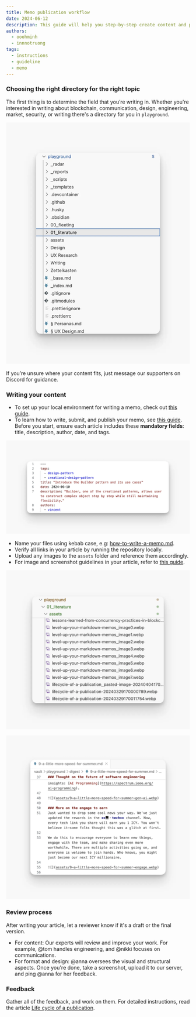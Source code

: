```yaml
---
title: Memo publication workflow
date: 2024-06-12
description: This guide will help you step-by-step create content and publish on memo.
authors:
  - ooohminh
  - innnotruong
tags:
  - instructions
  - guideline
  - memo
---
```


### Choosing the right directory for the right topic

The first thing is to determine the field that you’re writing in. Whether you're interested in writing about blockchain, communication, design, engineering, market, security, or writing there's a directory for you in `playground`.

![](assets/memo-publication-workflow-choose-topic.webp)

If you’re unsure where your content fits, just message our supporters on Discord for guidance.

### Writing your content

- To set up your local environment for writing a memo, check out [this guide](how-to-set-up-environment-for-editing-memo.md).
- To learn how to write, submit, and publish your memo, see [this guide](). Before you start, ensure each article includes these **mandatory fields**: title, description, author, date, and tags.

![](assets/memo-publication-workflow-metadata.webp)

- Name your files using kebab case, e.g: [how-to-write-a-memo.md](how-to-write-a-memo.md).
- Verify all links in your article by running the repository locally.
- Upload any images to the `assets` folder and reference them accordingly.
- For image and screenshot guidelines in your article, refer to [this guide](how-to-take-better-screenshots-on-mac.md).

![](assets/memo-publication-workflow-images-format.webp)

![](assets/memo-publication-workflow-format.webp)

### Review process

After writing your article, let a reviewer know if it's a draft or the final version.

- For content: Our experts will review and improve your work. For example, @tom handles engineering, and @nikki focuses on communications.
- For format and design: @anna oversees the visual and structural aspects. Once you're done, take a screenshot, upload it to our server, and ping @anna for her feedback.

### Feedback

Gather all of the feedback, and work on them. For detailed instructions, read the article [Life cycle of a publication](lifecycle-of-a-publication.md).
